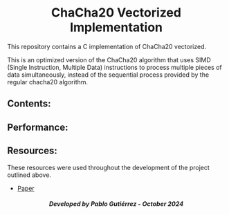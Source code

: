 <h1 align="center">ChaCha20 Vectorized Implementation</h1>


This repository contains a C implementation of ChaCha20 vectorized.

This is an optimized version of the ChaCha20 algorithm that uses SIMD (Single Instruction, Multiple Data) instructions to process multiple pieces of data simultaneously, instead of the sequential process provided by the regular chacha20 algorithm.


<h2>Contents:</h2>




<h2>Performance:</h2>




<h2>Resources:</h2>

These resources were used throughout the development of the project outlined above.

- [Paper](https://ieeexplore.ieee.org/stamp/stamp.jsp?tp=&arnumber=6822267&tag=1)

<h5 align="center">Developed by Pablo Gutiérrez - October 2024</h5>
